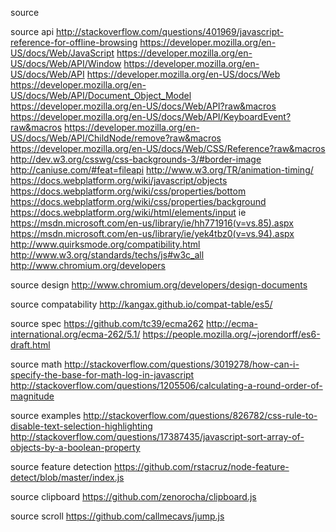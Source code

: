 
source

source api
  http://stackoverflow.com/questions/401969/javascript-reference-for-offline-browsing
  https://developer.mozilla.org/en-US/docs/Web/JavaScript
  https://developer.mozilla.org/en-US/docs/Web/API/Window
  https://developer.mozilla.org/en-US/docs/Web/API
  https://developer.mozilla.org/en-US/docs/Web
  https://developer.mozilla.org/en-US/docs/Web/API/Document_Object_Model
  https://developer.mozilla.org/en-US/docs/Web/API?raw&macros
  https://developer.mozilla.org/en-US/docs/Web/API/KeyboardEvent?raw&macros
  https://developer.mozilla.org/en-US/docs/Web/API/ChildNode/remove?raw&macros
  https://developer.mozilla.org/en-US/docs/Web/CSS/Reference?raw&macros
  http://dev.w3.org/csswg/css-backgrounds-3/#border-image
  http://caniuse.com/#feat=fileapi
  http://www.w3.org/TR/animation-timing/
  https://docs.webplatform.org/wiki/javascript/objects
  https://docs.webplatform.org/wiki/css/properties/bottom
  https://docs.webplatform.org/wiki/css/properties/background
  https://docs.webplatform.org/wiki/html/elements/input
  ie
    https://msdn.microsoft.com/en-us/library/ie/hh771916(v=vs.85).aspx
    https://msdn.microsoft.com/en-us/library/ie/yek4tbz0(v=vs.94).aspx
  http://www.quirksmode.org/compatibility.html
  http://www.w3.org/standards/techs/js#w3c_all
  http://www.chromium.org/developers

source design
  http://www.chromium.org/developers/design-documents

source compatability
  http://kangax.github.io/compat-table/es5/

source spec
  https://github.com/tc39/ecma262
  http://ecma-international.org/ecma-262/5.1/
  https://people.mozilla.org/~jorendorff/es6-draft.html

source math
  http://stackoverflow.com/questions/3019278/how-can-i-specify-the-base-for-math-log-in-javascript
  http://stackoverflow.com/questions/1205506/calculating-a-round-order-of-magnitude

source examples
  http://stackoverflow.com/questions/826782/css-rule-to-disable-text-selection-highlighting
  http://stackoverflow.com/questions/17387435/javascript-sort-array-of-objects-by-a-boolean-property

source feature detection
  https://github.com/rstacruz/node-feature-detect/blob/master/index.js

source clipboard
  https://github.com/zenorocha/clipboard.js

source scroll
  https://github.com/callmecavs/jump.js
